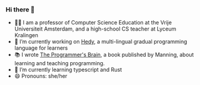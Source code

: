 ### Hi there 👋

- 👩‍🏫 I am a professor of Computer Science Education at the Vrije Universiteit Amsterdam, and a high-school CS teacher at Lyceum Kralingen
- 🔭 I’m currently working on [Hedy](https://www.hedy.org), a multi-lingual gradual programming language for learners
- 📚 I wrote [The Programmer's Brain](https://www.felienne.com/book), a book published by Manning, about learning and teaching programming.
- 🌱 I’m currently learning typescript and Rust
- 😄 Pronouns: she/her

<!--
**Felienne/felienne** is a ✨ _special_ ✨ repository because its `README.md` (this file) appears on your GitHub profile.

Here are some ideas to get you started:


- 👯 I’m looking to collaborate on ...
- 🤔 I’m looking for help with ...
- 💬 Ask me about ...
- 📫 How to reach me: ...
- ⚡ Fun fact: ...

-->
